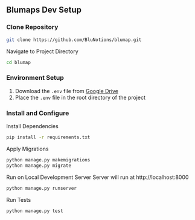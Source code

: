 ## Blumaps Dev Setup

### Clone Repository
```bash
git clone https://github.com/BluNotions/blumap.git
```

Navigate to Project Directory
```bash
cd blumap
```

### Environment Setup
1. Download the `.env` file from [Google Drive](https://drive.google.com/file/d/1B3n7fwCBBT-6f5ZreddaWYOQYyE5dUha/view?usp=drive_link)
2. Place the `.env` file in the root directory of the project

### Install and Configure
Install Dependencies
```bash
pip install -r requirements.txt
```

Apply Migrations
```bash
python manage.py makemigrations
python manage.py migrate
```

Run on Local Development Server
Server will run at http://localhost:8000
```bash
python manage.py runserver
```

Run Tests
```bash
python manage.py test
```